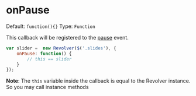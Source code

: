 # onPause

Default: `function(){}` Type: `Function`

This callback will be registered to the [pause](https://github.com/revolverjs/revolverjs/blob/master/docs/revolver.events.pause.md) event.

```javascript
var slider =  new Revolver($('.slides'), {
    onPause: function() {
        // this == slider
    }
});
```

**Note**: The `this` variable inside the callback is equal to the Revolver instance. So you may call instance methods